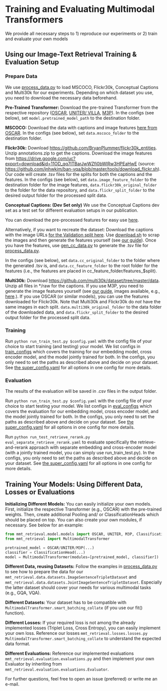 # Training and Evaluating Multimodal Transformers 

We provide all necessary steps to 1) reproduce our experiments or 2) train and evaluate your own models

## Using our Image-Text Retrieval Training & Evaluation Setup


### Prepare Data
We use [process_data.py](process_data.py) to load MSCOCO, Flickr30k, Conceptual Captions and Multi30k for our experiments.
Depending on which dataset you use, you need to download the necessary data beforehand.

**Pre-Trained Transformer:** Download the pre-trained Transformer from the respective repository 
([OSCAR](https://github.com/microsoft/Oscar), [UNITER/ VILLA](https://github.com/zhegan27/VILLA), [M3P](https://github.com/microsoft/M3P)).
In the configs (see below), set `model.pretrained_model_path` to the destination folder.


**MSCOCO:** Download the data with captions and image features [here from OSCAR](https://github.com/microsoft/Oscar/blob/master/DOWNLOAD.md).
In the configs (see below), set `data.mscoco_folder` to the destination folder.

**Flickr30k:** Download https://github.com/BryanPlummer/flickr30k_entities. Unzip annotations.zip to get the captions. 
Download the image features from https://drive.google.com/uc?export=download&id=11OD_qq7ITBarJwWZfi0bWIRw3HPEaHwE (source: https://github.com/jnhwkim/ban-vqa/blob/master/tools/download_flickr.sh).
Our code will create .tsv files for the splits for both the captions and the features.
In the configs (see below), 
set `data.image_feature_folder` to the destination folder for the image features, 
`data.flickr30k_original_folder` to the folder for the data repository, and
`data.flickr_split_folder` to the desired output folder for the processed split data.


**Conceptual Captions: (Dev Set only)** 
We use the Conceptual Captions dev set as a test set for different evaluation setups in our publication.

You can download the pre-processed features for easy use [here](https://public.ukp.informatik.tu-darmstadt.de/reimers/mmt-retrieval/datasets/cc_devtest.zip).

Alternatively, if you want to recreate the dataset:
Download the captions with the image URLs [for the Validation split here](https://ai.google.com/research/ConceptualCaptions/download).
Use [download.sh](scripts/cc_scripts/download.sh) to scrap the images and then generate the features yourself
(see [our guide](../../documentation/image_features.md)).
Once you have the features, use [gen_cc_data.py](scripts/cc_scripts/gen_cc_data.py) to generate the .tsv file for [process_data.py](process_data.py).

In the configs (see below), 
set `data.cc_original_folder` to the folder where the generated .tsv is, and
`data.cc_feature_folder` to the root folder for the features (i.e., the features are placed in cc_feature_folder/features_$split).


**Multi30k:** Download https://github.com/multi30k/dataset/tree/master/data. Unzip all files in */raw for the captions.
If you use M3P, you need to generate the image features yourself (see [our guide](../../documentation/image_features.md), 
images available, e.g., [here](https://www.kaggle.com/hsankesara/flickr-image-dataset).).
If you use OSCAR (or similar models), you can use the features downloaded for Flickr30k.
Note that Multi30k and Flickr30k do *not* have the same images in each split.
`data.multi30k_original_folder` to the data folder of the downloaded data,
and `data.flickr_split_folder` to the desired output folder for the processed split data.

### Training

Run `python run_train_test.py $config.yaml` with the config file of your choice to start training (and testing) your model.
We list configs in [train_configs](train_configs) which covers the training for our
embedding model, cross encoder model, and the model jointly trained for both.
In the configs, you only need to set the paths as described above and decide on your dataset.
See [the super_config.yaml](super_config.yaml) for all options in one config for more details.

### Evaluation
The results of the evaluation will be saved in .csv files in the output folder.

Run `python run_train_test.py $config.yaml` with the config file of your choice to start testing your model.
We list configs in [eval_configs](eval_configs) which covers the evaluation for our
embedding model, cross encoder model, and the model jointly trained for both.
In the configs, you only need to set the paths as described above and decide on your dataset.
See [the super_config.yaml](super_config.yaml) for all options in one config for more details.

Run `python run_test_retrieve_rerank.py eval_separate_retrieve_rerank.yaml` to evaluate specifically the retrieve-and-rerank approach with separate 
embedding and cross-encoder model (with a jointly trained model, you can simply use run_train_test.py).
In the configs, you only need to set the paths as described above and decide on your dataset.
See [the super_config.yaml](super_config.yaml) for all options in one config for more details.

## Training Your Models: Using Different Data, Losses or Evaluations

**Initializing Different Models:**
You can easily initialize your own models.
First, initialize the respective Transformer (e.g., OSCAR) with the pre-trained weights.
Then, create additional Pooling and/ or ClassificationHeads which should be placed on top.
You can also create your own modules, if necessary.
See below for an example:
```python
from mmt_retrieval.model.models import OSCAR, UNITER, M3P, ClassificationHead, Pooling
from mmt_retrieval import MultimodalTransformer

pretrained_model = OSCAR/UNITER/M3P(...)
classifier = ClassificationHead(...)
model = MultimodalTransformer(modules=[pretrained_model, classifier])
```

**Different Data, reusing Datasets:** Follow the examples in [process_data.py](process_data.py) to see how to prepare the data
for our `mmt_retrieval.data.datasets.ImageSentenceTripletDataset` and `mmt_retrieval.data.datasets.JointImageSentenceTripletDataset`.
Especially the latter dataset should cover your needs for various multimodal tasks (e.g., GQA, VQA).

**Different Datasets:**
Your dataset has to be compatible with `MultimodalTransformer.smart_batching_collate` (if you use our fit() function).

**Different Losses:** If your required loss is not among the already implemented losses (Triplet Loss, Cross Entropy), you can
easily implement your own loss.
Reference our losses `mmt_retrieval.losses.losses.py` `MultimodalTransformer.smart_batching_collate` to understand the expected data format.

**Different Evaluations:**
Reference our implemented evaluations `mmt_retrieval.evaluation.evaluations.py` and then implement your
own Evaluator by inheriting from `mmt_retrieval.evaluation.evaluations.Evaluator`.

For further questions, feel free to open an issue (preferred) or write me an e-mail.
